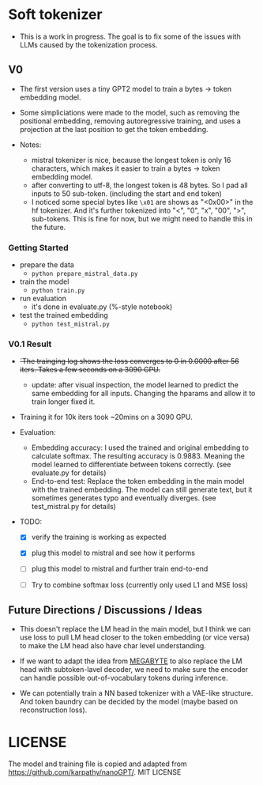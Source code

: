 # Soft tokenizer

- This is a work in progress. The goal is to fix some of the issues with LLMs caused by the tokenization process.

## V0

- The first version uses a tiny GPT2 model to train a bytes -> token embedding model.
- Some simpliciations were made to the model, such as removing the positional embedding, removing autoregressive training, and uses a projection at the last position to get the token embedding.

- Notes:
    - mistral tokenizer is nice, because the longest token is only 16 characters, which makes it easier to train a bytes -> token embedding model.
    - after converting to utf-8, the longest token is 48 bytes. So I pad all inputs to 50 sub-token. (including the start and end token)
    - I noticed some special bytes like `\x01` are shows as "<0x00>" in the hf tokenizer. And it's further tokenized into "<", "0", "x", "00", ">", sub-tokens. This is fine for now, but we might need to handle this in the future.
### Getting Started

- prepare the data
    - `python prepare_mistral_data.py`
- train the model
    - `python train.py`
- run evaluation
    - it's done in evaluate.py (%-style notebook)
- test the trained embedding
    - `python test_mistral.py`

### V0.1 Result

- ~~`The trainging log shows the loss converges to 0 in 0.0000 after 56 iters. Takes a few seconds on a 3090 GPU.~~
    - update: after visual inspection, the model learned to predict the same embedding for all inputs. Changing the hparams and allow it to train longer fixed it.
- Training it for 10k iters took ~20mins on a 3090 GPU.
- Evaluation:
    - Embedding accuracy: I used the trained and original embedding to calculate softmax. The resulting accuracy is 0.9883.
    Meaning the model learned to differentiate between tokens correctly. (see evaluate.py for details)
    - End-to-end test: Replace the token embedding in the main model with the trained embedding. The model can still generate text, but it sometimes generates typo and eventually diverges. (see test_mistral.py for details)

- TODO:
    - [x] verify the training is working as expected
    - [x] plug this model to mistral and see how it performs
    - [ ] plug this model to mistral and further train end-to-end
    - [ ] Try to combine softmax loss (currently only used L1 and MSE loss)


## Future Directions / Discussions / Ideas


- This doesn't replace the LM head in the main model, but I think we can use loss to pull LM head closer to the token embedding (or vice versa) to make the LM head also have char level understanding.

- If we want to adapt the idea from [MEGABYTE](https://arxiv.org/abs/2305.07185) to also replace the LM head with subtoken-lavel decoder, we need to make sure the encoder can handle possible out-of-vocabulary tokens during inference.

- We can potentially train a NN based tokenizer with a VAE-like structure. And token baundry can be decided by the model (maybe based on reconstruction loss).


# LICENSE
The model and training file is copied and adapted from https://github.com/karpathy/nanoGPT/. MIT LICENSE



